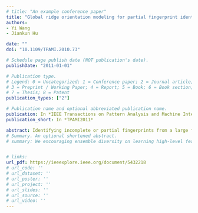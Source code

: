 ```yaml
---
# title: "An example conference paper"
title: "Global ridge orientation modeling for partial fingerprint identification"
authors:
- Yi Wang
- Jiankun Hu 

date: ""
doi: "10.1109/TPAMI.2010.73"

# Schedule page publish date (NOT publication's date).
publishDate: "2011-01-01"

# Publication type.
# Legend: 0 = Uncategorized; 1 = Conference paper; 2 = Journal article;
# 3 = Preprint / Working Paper; 4 = Report; 5 = Book; 6 = Book section;
# 7 = Thesis; 8 = Patent
publication_types: ["2"]

# Publication name and optional abbreviated publication name.
publication: In *IEEE Transactions on Pattern Analysis and Machine Intelligence*
publication_short: In *TPAMI2011*

abstract: Identifying incomplete or partial fingerprints from a large fingerprint database remains a difficult challenge today. Existing studies on partial fingerprints focus on one-to-one matching using local ridge details. In this paper, we investigate the problem of retrieving candidate lists for matching partial fingerprints by exploiting global topological features. Specifically, we propose an analytical approach for reconstructing the global topology representation from a partial fingerprint. First, we present an inverse orientation model for describing the reconstruction problem. Then, we provide a general expression for all valid solutions to the inverse model. This allows us to preserve data fidelity in the existing segments while exploring missing structures in the unknown parts. We have further developed algorithms for estimating the missing orientation structures based on some a priori knowledge of ridge topology features. Our statistical experiments show that our proposed model-based approach can effectively reduce the number of candidates for pair-wised fingerprint matching, and thus significantly improve the system retrieval performance for partial fingerprint identification.
# Summary. An optional shortened abstract.
# summary: We encouraging ensemble diversity on learning high-level feature representations and gradient dispersion in simultaneous training of deep ensemble networks.


# links: 
url_pdf: https://ieeexplore.ieee.org/document/5432218
# url_code: ''
# url_dataset: ''
# url_poster: ''
# url_project: ''
# url_slides: ''
# url_source: ''
# url_video: ''
---
```

